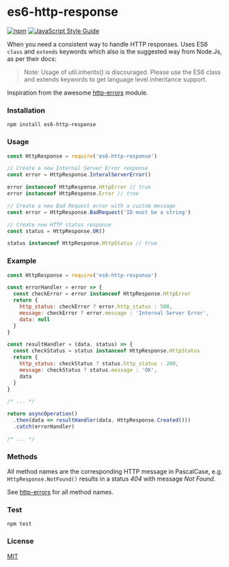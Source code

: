 # es6-http-response
[![npm](https://img.shields.io/npm/v/npm.svg)](https://www.npmjs.com/package/es6-http-response)
[![JavaScript Style Guide](https://cdn.rawgit.com/standard/standard/master/badge.svg)](https://github.com/standard/standard)


When you need a consistent way to handle HTTP responses. Uses ES6 `class` and `extends` keywords which also is the suggested way from Node.Js, as per their docs:

> Note: Usage of util.inherits() is discouraged. Please use the ES6 class and extends keywords to get language level inheritance support.

Inspiration from the awesome [http-errors](https://www.npmjs.com/package/http-errors) module. 

### Installation

`npm install es6-http-response`

### Usage

```javascript
const HttpResponse = require('es6-http-response')

// Create a new Internal Server Error response
const error = HttpResponse.InteralServerError()

error instanceof HttpResponse.HttpError // true
error instanceof HttpResponse.Error // true

// Create a new Bad Request error with a custom message
const error = HttpResponse.BadRequest('ID must be a string')

// Create new HTTP status response
const status = HttpResponse.OK()

status instanceof HttpResponse.HttpStatus // true
```

### Example

```javascript
const HttpResponse = require('es6-http-response')

const errorHandler = error => {
  const checkError = error instanceof HttpResponse.HttpError
  return {
    http_status: checkError ? error.http_status : 500,
    message: checkError ? error.message : 'Internal Server Error',
    data: null
  }
}

const resultHandler = (data, status) => {
  const checkStatus = status instanceof HttpResponse.HttpStatus
  return {
    http_status: checkStatus ? status.http_status : 200,
    message: checkStatus ? status.message : 'OK',
    data
  }
}

/* ... */

return asyncOperation()
  .then(data => resultHandler(data, HttpResponse.Created()))
  .catch(errorHandler)

/* ... */

```

### Methods

All method names are the corresponding HTTP message in PascalCase, e.g. `HttpResponse.NotFound()` results in a status _404_ with message _Not Found_.

See [http-errors](https://www.npmjs.com/package/http-errors) for all method names.

### Test

`npm test`

### License

[MIT](./LICENSE)


